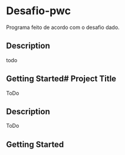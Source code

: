 # Desafio-pwc

Programa feito de acordo com o desafio dado.

## Description

todo

## Getting Started# Project Title

ToDo

## Description

ToDo

## Getting Started